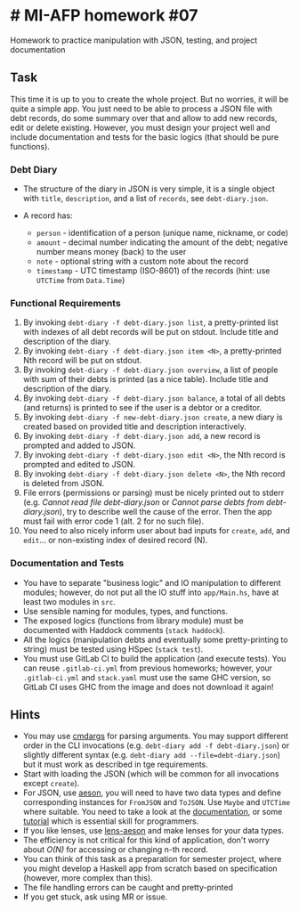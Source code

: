 # # MI-AFP homework #07

Homework to practice manipulation with JSON, testing, and project documentation

## Task

This time it is up to you to create the whole project. But no worries, it will be quite a simple app. You just need to be able to process a JSON file with debt records, do some summary over that and allow to add new records, edit or delete existing. However, you must design your project well and include documentation and tests for the basic logics (that should be pure functions).

### Debt Diary

* The structure of the diary in JSON is very simple, it is a single object with `title`, `description`, and a list of `records`, see `debt-diary.json`.
* A record has:
  
  * `person` - identification of a person (unique name, nickname, or code)
  * `amount` - decimal number indicating the amount of the debt; negative number means money (back) to the user
  * `note` - optional string with a custom note about the record
  * `timestamp` - UTC timestamp (ISO-8601) of the records (hint: use `UTCTime` from `Data.Time`)

### Functional Requirements

1. By invoking `debt-diary -f debt-diary.json list`, a pretty-printed list with indexes of all debt records will be put on stdout. Include title and description of the diary.
2. By invoking `debt-diary -f debt-diary.json item <N>`, a pretty-printed Nth record will be put on stdout.
3. By invoking `debt-diary -f debt-diary.json overview`, a list of people with sum of their debts is printed (as a nice table). Include title and description of the diary.
4. By invoking `debt-diary -f debt-diary.json balance`, a total of all debts (and returns) is printed to see if the user is a debtor or a creditor.
5. By invoking `debt-diary -f new-debt-diary.json create`, a new diary is created based on provided title and description interactively.
6. By invoking `debt-diary -f debt-diary.json add`, a new record is prompted and added to JSON.
7. By invoking `debt-diary -f debt-diary.json edit <N>`, the Nth record is prompted and edited to JSON.
8. By invoking `debt-diary -f debt-diary.json delete <N>`, the Nth record is deleted from JSON.
9. File errors (permissions or parsing) must be nicely printed out to stderr (e.g. *Cannot read file debt-diary.json* or *Cannot parse debts from debt-diary.json*), try to describe well the cause of the error. Then the app must fail with error code 1 (alt. 2 for no such file).
10. You need to also nicely inform user about bad inputs for `create`, `add`, and `edit`... or non-existing index of desired record (N).

### Documentation and Tests

* You have to separate "business logic" and IO manipulation to different modules; however, do not put all the IO stuff into `app/Main.hs`, have at least two modules in `src`.
* Use sensible naming for modules, types, and functions.
* The exposed logics (functions from library module) must be documented with Haddock comments (`stack haddock`).
* All the logics (manipulation debts and eventually some pretty-printing to string) must be tested using HSpec (`stack test`).
* You must use GitLab CI to build the application (and execute tests). You can reuse `.gitlab-ci.yml` from previous homeworks; however, your `.gitlab-ci.yml` and `stack.yaml` must use the same GHC version, so GitLab CI uses GHC from the image and does not download it again!

## Hints

* You may use [cmdargs](https://hackage.haskell.org/package/cmdargs) for parsing arguments. You may support different order in the CLI invocations (e.g. `debt-diary add -f debt-diary.json`) or slightly different syntax (e.g. `debt-diary add --file=debt-diary.json`) but it must work as described in tge requirements.
* Start with loading the JSON (which will be common for all invocations except `create`).
* For JSON, use [aeson](https://hackage.haskell.org/package/aeson), you will need to have two data types and define corresponding instances for `FromJSON` and `ToJSON`. Use `Maybe` and `UTCTime` where suitable. You need to take a look at the [documentation](https://hackage.haskell.org/package/aeson/docs/Data-Aeson.html), or some [tutorial](https://www.fpcomplete.com/haskell/library/aeson/) which is essential skill for programmers.
* If you like lenses, use [lens-aeson](https://hackage.haskell.org/package/lens-aeson) and make lenses for your data types.
* The efficiency is not critical for this kind of application, don't worry about *O(N)* for accessing or changing n-th record.
* You can think of this task as a preparation for semester project, where you might develop a Haskell app from scratch based on specification (however, more complex than this).
* The file handling errors can be caught and pretty-printed
* If you get stuck, ask using MR or issue.
